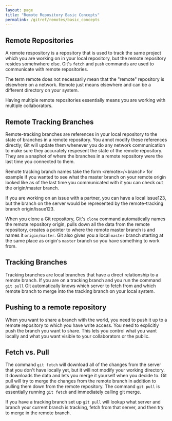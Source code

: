 ```yaml
---
layout: page
title: "Remote Repository Basic Concepts"
permalink: /gitref/remotes/basic_concepts
---
```


## Remote Repositories

A remote respository is a repository that is used to track the same project which you are working on in your local repository, but the remote repository resides somehwhere else. Git's `fetch` and `push` commands are used to communicate with remote repositories.

The term remote does not necessarily mean that the "remote" repository is elsewhere on a network.  Remote just means elsewhere and can be a different directory on your system.

Having multiple remote repositories essentially means you are working with multiple collaborators.

## Remote Tracking Branches

Remote-tracking branches are references in your local repository to the state of branches in a remote repository.  You annot modify these references directly; Git will update them whenever you do any network communication to make sure they accurately respesent the state of the remote repository.  They are a snaphot of where the branches in a remote repository were the last time you connected to them.

Remote tracking branch names take the form \<remote\>/\<branch\> for example if you wanted to see what the master branch on your remote origin looked like as of the last time you communicated with it you can check out the origin/master branch.

If you are working on an issue with a partner, you can have a local issue123, but the branch on the server would be represented by the remote-tracking branch origin/issue123.

When you clone a Git repository, Git's `clone` command automatically names the remote repository origin, pulls down all the data from the remote repository, creates a pointer to where the remote master branch is and names it `origin/master`.  Git also gives you a local `master` branch starting at the same place as origin's `master` branch so you have something to work from.

## Tracking Branches

Tracking branches are local branches that have a direct relationship to a remote branch.  If you are on a tracking branch and you run the command `git pull` Git automatically knows which server to fetch from and which remote branch to merge into the tracking branch on your local system.  

## Pushing to a remote repository

When you want to share a branch with the world, you need to push it up to a remote repository to which you have write access.  You need to explicitly push the branch you want to share.  This lets you control what you want locally and what you want visible to your collaborators or the public.

## Fetch vs. Pull

The command `git fetch` will download all of the changes from the server that you don't have locally yet, but it will not modify your working directory.  It downloads the data and lets you merge it yourself when you decide to.  Git pull will try to merge the changes from the remote branch in addition to pulling them down from the remote repository.  The command `git pull` is essentially running `git fetch` and immediately calling git merge.

[comment]: <> (TODO: What is the actual command to git merge manually?)

If you have a tracking branch set up `git pull` will lookup what server and branch your current branch is tracking, fetch from that server, and then try to merge in the remote branch.

[comment]: <> (TODO: Try the above workflow.  If you rebase on origin/master doesn't that change the remote?)